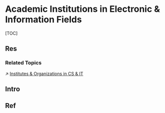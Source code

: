 # Academic Institutions in Electronic & Information Fields

[TOC]



## Res
### Related Topics
↗ [Institutes & Organizations in CS & IT](../../../🗺%20CS%20Overview/Institutes%20&%20Organizations%20in%20CS%20&%20IT.md)



## Intro


## Ref
